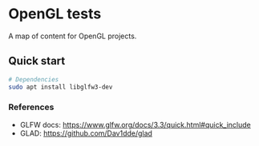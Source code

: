 # OpenGL tests

A map of content for OpenGL projects.

## Quick start

```bash
# Dependencies
sudo apt install libglfw3-dev
```

### References

- GLFW docs: <https://www.glfw.org/docs/3.3/quick.html#quick_include>
- GLAD: <https://github.com/Dav1dde/glad>
